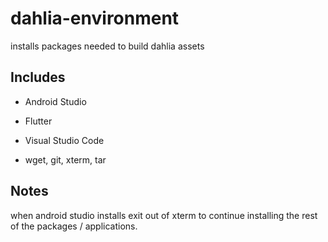 # dahlia-environment
installs packages needed to build dahlia assets

## Includes

* Android Studio

* Flutter

* Visual Studio Code

* wget, git, xterm, tar

## Notes
when android studio installs exit out of xterm to continue installing the rest of 
the packages / applications.

